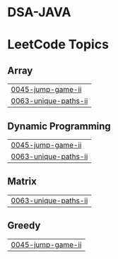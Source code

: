 # DSA-JAVA
<!---LeetCode Topics Start-->
# LeetCode Topics
## Array
|  |
| ------- |
| [0045-jump-game-ii](https://github.com/tsamikshagupta/DSA-JAVA/tree/master/0045-jump-game-ii) |
| [0063-unique-paths-ii](https://github.com/tsamikshagupta/DSA-JAVA/tree/master/0063-unique-paths-ii) |
## Dynamic Programming
|  |
| ------- |
| [0045-jump-game-ii](https://github.com/tsamikshagupta/DSA-JAVA/tree/master/0045-jump-game-ii) |
| [0063-unique-paths-ii](https://github.com/tsamikshagupta/DSA-JAVA/tree/master/0063-unique-paths-ii) |
## Matrix
|  |
| ------- |
| [0063-unique-paths-ii](https://github.com/tsamikshagupta/DSA-JAVA/tree/master/0063-unique-paths-ii) |
## Greedy
|  |
| ------- |
| [0045-jump-game-ii](https://github.com/tsamikshagupta/DSA-JAVA/tree/master/0045-jump-game-ii) |
<!---LeetCode Topics End-->